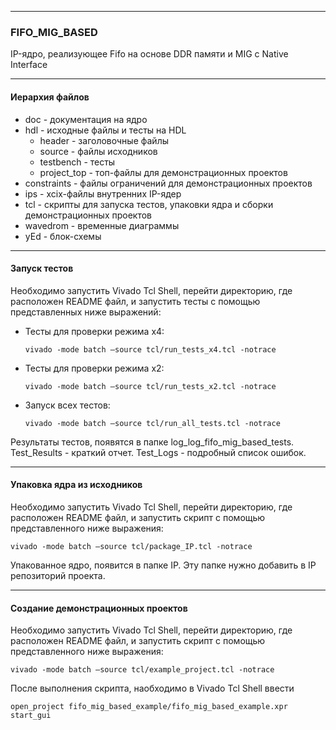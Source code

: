 ------

### FIFO_MIG_BASED

IP-ядро, реализующее Fifo на основе DDR памяти и MIG c Native Interface

------

#### Иерархия файлов

- doc - документация на ядро
- hdl - исходные файлы и тесты на HDL
  - header - заголовочные файлы
  - source - файлы исходников
  - testbench - тесты
  - project_top - топ-файлы для демонстрационных проектов
- constraints - файлы ограничений для демонстрационных проектов
- ips - xcix-файлы внутренних IP-ядер
- tcl - скрипты для запуска тестов, упаковки ядра и сборки демонстрационных проектов
- wavedrom - временные диаграммы
- yEd - блок-схемы

------

#### Запуск тестов

Необходимо запустить Vivado Tcl Shell, перейти директорию, где расположен README файл, и запустить тесты с помощью представленных ниже выражений:

- Тесты для проверки режима x4: 

  ```
  vivado -mode batch –source tcl/run_tests_x4.tcl -notrace
  ```

- Тесты для проверки режима x2: 

  ```
  vivado -mode batch –source tcl/run_tests_x2.tcl -notrace
  ```


- Запуск всех тестов: 

  ```
  vivado -mode batch –source tcl/run_all_tests.tcl -notrace
  ```

Результаты тестов, появятся в папке log_log_fifo_mig_based_tests.  Test_Results - краткий отчет. Test_Logs - подробный список ошибок.

------

#### Упаковка ядра из исходников

Необходимо запустить Vivado Tcl Shell, перейти директорию, где расположен README файл, и запустить скрипт с помощью представленного ниже выражения:

```
vivado -mode batch –source tcl/package_IP.tcl -notrace
```

Упакованное ядро, появится в папке IP.  Эту папке нужно добавить в IP репозиторий проекта.

------

#### Создание демонстрационных проектов

Необходимо запустить Vivado Tcl Shell, перейти директорию, где расположен README файл, и запустить скрипт с помощью представленного ниже выражения:

```
vivado -mode batch –source tcl/example_project.tcl -notrace
```

После выполнения скрипта, наобходимо в Vivado Tcl Shell ввести 

```
open_project fifo_mig_based_example/fifo_mig_based_example.xpr
start_gui
```

